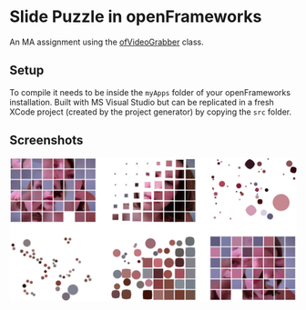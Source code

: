 # Slide Puzzle in openFrameworks

An MA assignment using the [ofVideoGrabber](http://openframeworks.cc/documentation/video/ofVideoGrabber/) class.

## Setup

To compile it needs to be inside the `myApps` folder of your openFrameworks installation. Built with MS Visual Studio but can be replicated in a fresh XCode project (created by the project generator) by copying the `src` folder.

## Screenshots

![Screenshots](/bin/data/screenshots.jpg?raw=true)
